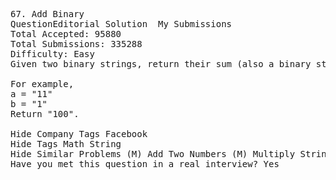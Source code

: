 <pre>
67. Add Binary  
QuestionEditorial Solution  My Submissions
Total Accepted: 95880
Total Submissions: 335288
Difficulty: Easy
Given two binary strings, return their sum (also a binary string).

For example,
a = "11"
b = "1"
Return "100".

Hide Company Tags Facebook
Hide Tags Math String
Hide Similar Problems (M) Add Two Numbers (M) Multiply Strings (E) Plus One
Have you met this question in a real interview? Yes  
</pre>
